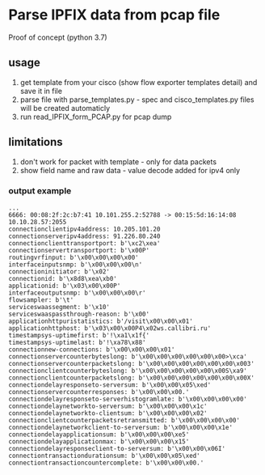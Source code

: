 # Parse IPFIX data from pcap file

Proof of concept (python 3.7)

## usage

1. get template from your cisco (show flow exporter templates detail) and save it in file
2. parse file with parse_templates.py - spec and cisco_templates.py files will be created automaticly
3. run read_IPFIX_form_PCAP.py for pcap dump

## limitations

1. don't work for packet with template - only for data packets
2. show field name and raw data - value decode added for ipv4 only

### output example

```
...
6666: 00:08:2f:2c:b7:41 10.101.255.2:52788 -> 00:15:5d:16:14:08 10.10.28.57:2055
connectionclientipv4address: 10.205.101.20
connectionserveripv4address: 91.226.80.240
connectionclienttransportport: b'\xc2\xea'
connectionservertransportport: b'\x00P'
routingvrfinput: b'\x00\x00\x00\x00'
interfaceinputsnmp: b'\x00\x00\x00\n'
connectioninitiator: b'\x02'
connectionid: b'\x8d8\xea\xb0'
applicationid: b'\x03\x00\x00P'
interfaceoutputsnmp: b'\x00\x00\x00\r'
flowsampler: b'\t'
serviceswaassegment: b'\x10'
serviceswaaspassthrough-reason: b'\x00'
applicationhttpuristatistics: b'/visit\x00\x00\x01'
applicationhttphost: b'\x03\x00\x00P4\x02ws.callibri.ru'
timestampsys-uptimefirst: b'!\xa1\x1f{'
timestampsys-uptimelast: b'!\xa78\x88'
connectionnew-connections: b'\x00\x00\x00\x01'
connectionservercounterbyteslong: b'\x00\x00\x00\x00\x00\x00>\xca'
connectionservercounterpacketslong: b'\x00\x00\x00\x00\x00\x00\x003'
connectionclientcounterbyteslong: b'\x00\x00\x00\x00\x00\x00S\xa9'
connectionclientcounterpacketslong: b'\x00\x00\x00\x00\x00\x00\x00X'
connectiondelayresponseto-serversum: b'\x00\x00\x05\xed'
connectionservercounterresponses: b'\x00\x00\x00.'
connectiondelayresponseto-serverhistogramlate: b'\x00\x00\x00\x00'
connectiondelaynetworkto-serversum: b'\x00\x00\x00\x1c'
connectiondelaynetworkto-clientsum: b'\x00\x00\x00\x02'
connectionclientcounterpacketsretransmitted: b'\x00\x00\x00\x00'
connectiondelaynetworkclient-to-serversum: b'\x00\x00\x00\x1e'
connectiondelayapplicationsum: b'\x00\x00\x00\xe5'
connectiondelayapplicationmax: b'\x00\x00\x00\x15'
connectiondelayresponseclient-to-serversum: b'\x00\x00\x06I'
connectiontransactiondurationsum: b'\x00\x00\x05\xed'
connectiontransactioncountercomplete: b'\x00\x00\x00.'
```
